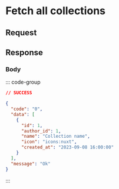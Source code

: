 # Fetch all collections

<Api method="get" endpoint="/api/collections" description="Returns all collections." />

## Request

<ApiAuth />

## Response

<ApiSchema data-type="ICollectionModel[]" />

<!--@include: @models/collection.md-->

### Body <Badge type="info" text="application/json" class="float-right mt-1" />

::: code-group

```json [SUCCESS]
// SUCCESS

{
  "code": "0",
  "data": [
    {
      "id": 1,
      "author_id": 1,
      "name": "Collection name",
      "icon": "icons:nuxt",
      "created_at": "2023-09-08 16:00:00"
    }
  ],
  "message": "Ok"
}
```

:::